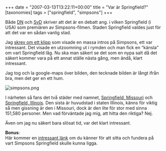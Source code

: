 +++
date = "2007-03-13T13:22:11+00:00"
title = "Var är Springfield?"
[taxonomies]
tags = ["springfield", "simpsons"]
+++

Både [DN][1] och [SvD][2] skriver att det är en debatt ang. i vilken Springfield (i USA) som premiären av Simpsons-filmen. Staden Springfield valdes just för att det var en sådan vanlig stad.

Jag [skrev om ett klipp][3] som visade en massa intros på Simpsons, ett var intressant. Det visade en utzoomning ut i rymden och man fick en &#8220;känsla&#8221; om vart Springfield låg. Nu ska man säkert se det som en nypa salt då det säkert kommer vara på ett annat ställe nästa gång, men ändå, klart intressant.

Jag tog och la google-maps över bilden, den tecknade bilden är långt ifrån bra, men det ger en ett hum.

<img id="image352" src="/images/2007/03/simpsons.png" alt="simpsons.png" />

I närheten så fans det två städer med namnet, [Springfield, Missouri][4] och [Springfield, Illinois][5]. Den sista är huvudstad i staten Illinois, känns för viktig så men gissning är den i Missouri, dock är den lite för stor med sinna 151,580 personer. Men vad förväntade jag mig, att hitta den riktiga? Nej.

Även om jag nu säkert bara slösat tid, var det klart intressant.

**Bonus**:  
Här kommer en [intressant länk][6] om du känner för att sitta och fundera på vart Simpsons Springfield skulle kunna ligga.



<small></small>

 [1]: http://www.dn.se/DNet/jsp/polopoly.jsp?d=2374&#038;a=626929
 [2]: http://www.svd.se/ego/140/http://www.svd.se/dynamiskt/noje/did_14799762.asp
 [3]: https://nsg.cc/post/2007/simpsons-intros/
 [4]: http://en.wikipedia.org/wiki/Springfield%2C_Missouri
 [5]: http://en.wikipedia.org/wiki/Springfield%2C_Illinois
 [6]: https://web.archive.org/web/20070324181440/http://www.snpp.com/guides/springfield.list.html
